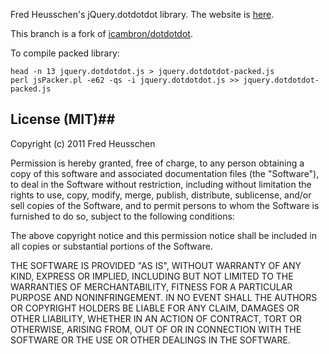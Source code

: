 Fred Heusschen's jQuery.dotdotdot library. The website is [here](http://dotdotdot.frebsite.nl/).

This branch is a fork of [icambron/dotdotdot](https://github.com/icambron/dotdotdot).

To compile packed library:
```
head -n 13 jquery.dotdotdot.js > jquery.dotdotdot-packed.js
perl jsPacker.pl -e62 -qs -i jquery.dotdotdot.js >> jquery.dotdotdot-packed.js
```

## License (MIT)##

Copyright (c) 2011 Fred Heusschen

Permission is hereby granted, free of charge, to any person obtaining a copy of this software and associated documentation files (the "Software"), to deal in the Software without restriction, including without limitation the rights to use, copy, modify, merge, publish, distribute, sublicense, and/or sell copies of the Software, and to permit persons to whom the Software is furnished to do so, subject to the following conditions:

The above copyright notice and this permission notice shall be included in all copies or substantial portions of the Software.

THE SOFTWARE IS PROVIDED "AS IS", WITHOUT WARRANTY OF ANY KIND, EXPRESS OR IMPLIED, INCLUDING BUT NOT LIMITED TO THE WARRANTIES OF MERCHANTABILITY, FITNESS FOR A PARTICULAR PURPOSE AND NONINFRINGEMENT. IN NO EVENT SHALL THE AUTHORS OR COPYRIGHT HOLDERS BE LIABLE FOR ANY CLAIM, DAMAGES OR OTHER LIABILITY, WHETHER IN AN ACTION OF CONTRACT, TORT OR OTHERWISE, ARISING FROM, OUT OF OR IN CONNECTION WITH THE SOFTWARE OR THE USE OR OTHER DEALINGS IN THE SOFTWARE.

